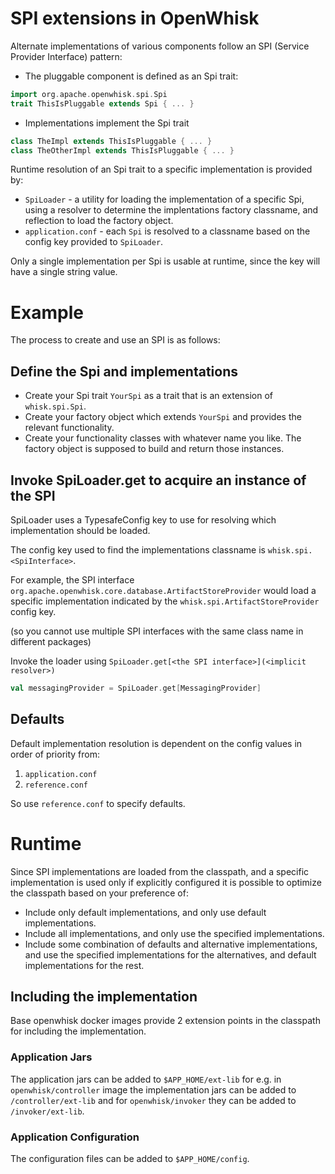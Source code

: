 <!--
#
# Licensed to the Apache Software Foundation (ASF) under one or more
# contributor license agreements.  See the NOTICE file distributed with
# this work for additional information regarding copyright ownership.
# The ASF licenses this file to You under the Apache License, Version 2.0
# (the "License"); you may not use this file except in compliance with
# the License.  You may obtain a copy of the License at
#
#     http://www.apache.org/licenses/LICENSE-2.0
#
# Unless required by applicable law or agreed to in writing, software
# distributed under the License is distributed on an "AS IS" BASIS,
# WITHOUT WARRANTIES OR CONDITIONS OF ANY KIND, either express or implied.
# See the License for the specific language governing permissions and
# limitations under the License.
#
-->

# SPI extensions in OpenWhisk

Alternate implementations of various components follow an SPI (Service Provider Interface) pattern:
* The pluggable component is defined as an Spi trait:
```scala
import org.apache.openwhisk.spi.Spi
trait ThisIsPluggable extends Spi { ... }
```
* Implementations implement the Spi trait
```scala
class TheImpl extends ThisIsPluggable { ... }
class TheOtherImpl extends ThisIsPluggable { ... }
```

Runtime resolution of an Spi trait to a specific implementation is provided by:
* `SpiLoader` - a utility for loading the implementation of a specific Spi, using a resolver to determine the implentations factory classname, and reflection to load the factory object.
* `application.conf` - each `Spi` is resolved to a classname based on the config key provided to `SpiLoader`.

Only a single implementation per Spi is usable at runtime, since the key will have a single string value.

# Example

The process to create and use an SPI is as follows:

## Define the Spi and implementations

* Create your Spi trait `YourSpi` as a trait that is an extension of `whisk.spi.Spi`.
* Create your factory object which extends `YourSpi` and provides the relevant functionality.
* Create your functionality classes with whatever name you like. The factory object is supposed to build and return those instances.

## Invoke SpiLoader.get to acquire an instance of the SPI

SpiLoader uses a TypesafeConfig key to use for resolving which implementation should be loaded.

The config key used to find the implementations classname is `whisk.spi.<SpiInterface>`.

For example, the SPI interface `org.apache.openwhisk.core.database.ArtifactStoreProvider` would load a specific implementation indicated by the  `whisk.spi.ArtifactStoreProvider` config key.

(so you cannot use multiple SPI interfaces with the same class name in different packages)


Invoke the loader using `SpiLoader.get[<the SPI interface>](<implicit resolver>)`

```scala
val messagingProvider = SpiLoader.get[MessagingProvider]
```

## Defaults

Default implementation resolution is dependent on the config values in order of priority from:

1. `application.conf`
2. `reference.conf`

So use `reference.conf` to specify defaults.

# Runtime

Since SPI implementations are loaded from the classpath, and a specific implementation is used only if explicitly configured it is possible to optimize the classpath based on your preference of:

* Include only default implementations, and only use default implementations.
* Include all implementations, and only use the specified implementations.
* Include some combination of defaults and alternative implementations, and use the specified implementations for the alternatives, and default implementations for the rest.

## Including the implementation

Base openwhisk docker images provide 2 extension points in the classpath for including the implementation.

### Application Jars

The application jars can be added to `$APP_HOME/ext-lib` for e.g. in `openwhisk/controller` image the implementation jars can be added to `/controller/ext-lib` and for `openwhisk/invoker` they can be added to `/invoker/ext-lib`.

### Application Configuration

The configuration files can be added to `$APP_HOME/config`.
